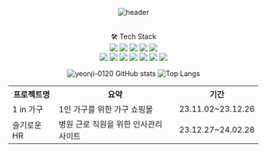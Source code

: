 <div align="center">


![header](https://capsule-render.vercel.app/api?type=waving&color=0:A5D8EA,100:A1B4FF)

  <br>
🛠️ Tech Stack<br>

  
  <img src="https://img.shields.io/badge/springboot-6DB33F?style=flat-square&logo=springboot&logoColor=white"/>
  <img src="https://img.shields.io/badge/mysql-4479A1?style=flat-square&logo=mysql&logoColor=white"/>
  <img src="https://img.shields.io/badge/HTML-E34F26?style=flat-square&logo=HTML5&logoColor=white"/>

  <img src="https://img.shields.io/badge/CSS3-1572B6?style=flat-square&logo=CSS3&logoColor=white"/>
  <img src="https://img.shields.io/badge/javascript-F7DF1E?style=flat-square&logo=javascript&logoColor=white"/>
  <br>
  <img src="https://img.shields.io/badge/jquery-0769AD?style=flat-square&logo=jquery&logoColor=white"/>
  <img src="https://img.shields.io/badge/thymeleaf-005F0F?style=flat-square&logo=thymeleaf&logoColor=white"/>
  
  <img src="https://img.shields.io/badge/npm-CB3837?style=flat-square&logo=npm&logoColor=white"/>
  <img src="https://img.shields.io/badge/react-61DAFB?style=flat-square&logo=react&logoColor=white"/>
  <img src="https://img.shields.io/badge/nodedotjs-339933?style=flat-square&logo=nodedotjs&logoColor=white"/>
    <img src="https://img.shields.io/badge/GitHub-181717?style=flat-square&logo=GitHub&logoColor=white"/>
  <img src="https://img.shields.io/badge/docker-2496ED?style=flat-square&logo=docker&logoColor=white"/>

<br>
<div>

![yeonji-0120 GitHub stats](https://github-readme-stats.vercel.app/api?username=yeonji-0120&show_icons=true&theme=transparent&rank_icon=github)
![Top Langs](https://github-readme-stats.vercel.app/api/top-langs/?username=yeonji-0120&layout=compact&card_width=400)
</div>
<table>
  <tr>
    <th>프로젝트명</th>
  <th>요약</th>
  <th>기간</th>
  </tr>
  <tr>
    <td>
      1 in 가구
    </td> 
        <td>
          1인 가구를 위한 가구 쇼핑몰
    </td> 
    <td>
      23.11.02~23.12.26
    </td>
  </tr>  
  <tr>
    <td>
     슬기로운 HR    
    </td>     
    <td>
병원 근로 직원을 위한 인사관리 사이트
    </td> 
        <td>
          23.12.27~24.02.28
    </td> 
  </tr>
</table>
</div>
